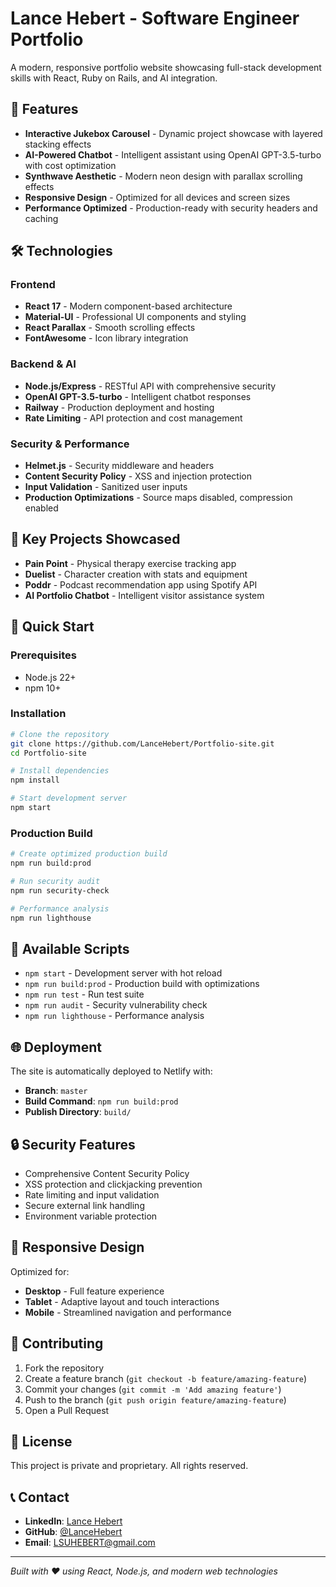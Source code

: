 # Lance Hebert - Software Engineer Portfolio

A modern, responsive portfolio website showcasing full-stack development skills with React, Ruby on Rails, and AI integration.

## 🚀 Features

- **Interactive Jukebox Carousel** - Dynamic project showcase with layered stacking effects
- **AI-Powered Chatbot** - Intelligent assistant using OpenAI GPT-3.5-turbo with cost optimization
- **Synthwave Aesthetic** - Modern neon design with parallax scrolling effects
- **Responsive Design** - Optimized for all devices and screen sizes
- **Performance Optimized** - Production-ready with security headers and caching

## 🛠️ Technologies

### Frontend
- **React 17** - Modern component-based architecture
- **Material-UI** - Professional UI components and styling
- **React Parallax** - Smooth scrolling effects
- **FontAwesome** - Icon library integration

### Backend & AI
- **Node.js/Express** - RESTful API with comprehensive security
- **OpenAI GPT-3.5-turbo** - Intelligent chatbot responses
- **Railway** - Production deployment and hosting
- **Rate Limiting** - API protection and cost management

### Security & Performance
- **Helmet.js** - Security middleware and headers
- **Content Security Policy** - XSS and injection protection
- **Input Validation** - Sanitized user inputs
- **Production Optimizations** - Source maps disabled, compression enabled

## 🎯 Key Projects Showcased

- **Pain Point** - Physical therapy exercise tracking app
- **Duelist** - Character creation with stats and equipment
- **Poddr** - Podcast recommendation app using Spotify API
- **AI Portfolio Chatbot** - Intelligent visitor assistance system

## 🚀 Quick Start

### Prerequisites
- Node.js 22+
- npm 10+

### Installation
```bash
# Clone the repository
git clone https://github.com/LanceHebert/Portfolio-site.git
cd Portfolio-site

# Install dependencies
npm install

# Start development server
npm start
```

### Production Build
```bash
# Create optimized production build
npm run build:prod

# Run security audit
npm run security-check

# Performance analysis
npm run lighthouse
```

## 🔧 Available Scripts

- `npm start` - Development server with hot reload
- `npm run build:prod` - Production build with optimizations
- `npm run test` - Run test suite
- `npm run audit` - Security vulnerability check
- `npm run lighthouse` - Performance analysis

## 🌐 Deployment

The site is automatically deployed to Netlify with:
- **Branch**: `master`
- **Build Command**: `npm run build:prod`
- **Publish Directory**: `build/`

## 🔒 Security Features

- Comprehensive Content Security Policy
- XSS protection and clickjacking prevention
- Rate limiting and input validation
- Secure external link handling
- Environment variable protection

## 📱 Responsive Design

Optimized for:
- **Desktop** - Full feature experience
- **Tablet** - Adaptive layout and touch interactions
- **Mobile** - Streamlined navigation and performance

## 🤝 Contributing

1. Fork the repository
2. Create a feature branch (`git checkout -b feature/amazing-feature`)
3. Commit your changes (`git commit -m 'Add amazing feature'`)
4. Push to the branch (`git push origin feature/amazing-feature`)
5. Open a Pull Request

## 📄 License

This project is private and proprietary. All rights reserved.

## 📞 Contact

- **LinkedIn**: [Lance Hebert](https://www.linkedin.com/in/lance-hebert/)
- **GitHub**: [@LanceHebert](https://github.com/LanceHebert)
- **Email**: LSUHEBERT@gmail.com

---

*Built with ❤️ using React, Node.js, and modern web technologies*
